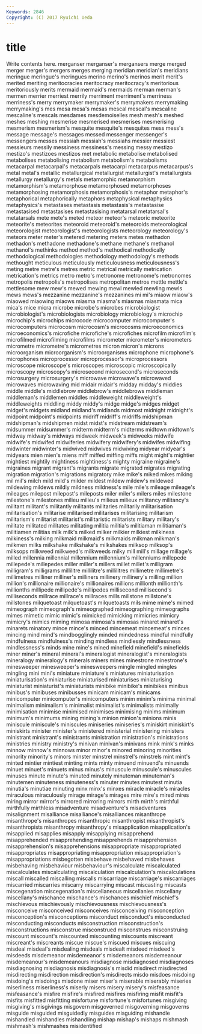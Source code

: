 ```yaml
---
Keywords: 2846 
Copyright: (C) 2017 Ryuichi Ueda
---
```


# title

Write contents here.
merganser merganser's mergansers merge merged merger merger's mergers
merges merging meridian meridian's meridians meringue meringue's meringues merino merino's
merinos merit merit's merited meriting meritocracies meritocracy meritocracy's meritorious meritoriously
merits mermaid mermaid's mermaids merman merman's mermen merrier merriest merrily
merriment merriment's merriness merriness's merry merrymaker merrymaker's merrymakers merrymaking merrymaking's
mes mesa mesa's mesas mescal mescal's mescaline mescaline's mescals mesdames
mesdemoiselles mesh mesh's meshed meshes meshing mesmerise mesmerised mesmerises mesmerising
mesmerism mesmerism's mesquite mesquite's mesquites mess mess's message message's messages
messed messenger messenger's messengers messes messiah messiah's messiahs messier messiest
messieurs messily messiness messiness's messing messy mestizo mestizo's mestizoes mestizos
met metabolic metabolise metabolised metabolises metabolising metabolism metabolism's metabolisms metacarpal
metacarpal's metacarpals metacarpi metacarpus metacarpus's metal metal's metallic metallurgical metallurgist
metallurgist's metallurgists metallurgy metallurgy's metals metamorphic metamorphism metamorphism's metamorphose metamorphosed
metamorphoses metamorphosing metamorphosis metamorphosis's metaphor metaphor's metaphorical metaphorically metaphors metaphysical
metaphysics metaphysics's metastases metastasis metastasis's metastasise metastasised metastasises metastasising metatarsal
metatarsal's metatarsals mete mete's meted meteor meteor's meteoric meteorite meteorite's
meteorites meteoroid meteoroid's meteoroids meteorological meteorologist meteorologist's meteorologists meteorology meteorology's
meteors meter meter's metered metering meters metes methadon methadon's methadone
methadone's methane methane's methanol methanol's methinks method method's methodical methodically
methodological methodologies methodology methodology's methods methought meticulous meticulously meticulousness meticulousness's
meting metre metre's metres metric metrical metrically metrication metrication's metrics
metro metro's metronome metronome's metronomes metropolis metropolis's metropolises metropolitan metros
mettle mettle's mettlesome mew mew's mewed mewing mewl mewled mewling
mewls mews mews's mezzanine mezzanine's mezzanines mi mi's miaow miaow's
miaowed miaowing miaows miasma miasma's miasmas miasmata mica mica's mice
micra microbe microbe's microbes microbiologist microbiologist's microbiologists microbiology microbiology's microchip
microchip's microchips microcode microcomputer microcomputer's microcomputers microcosm microcosm's microcosms microeconomics
microeconomics's microfiche microfiche's microfiches microfilm microfilm's microfilmed microfilming microfilms micrometer
micrometer's micrometers micrometre micrometre's micrometres micron micron's microns microorganism microorganism's
microorganisms microphone microphone's microphones microprocessor microprocessor's microprocessors microscope microscope's microscopes
microscopic microscopically microscopy microscopy's microsecond microsecond's microseconds microsurgery microsurgery's microwave
microwave's microwaved microwaves microwaving mid midair midair's midday midday's middies
middle middle's middlebrow middlebrow's middlebrows middleman middleman's middlemen middles middleweight
middleweight's middleweights middling middy middy's midge midge's midges midget midget's
midgets midland midland's midlands midmost midnight midnight's midpoint midpoint's midpoints
midriff midriff's midriffs midshipman midshipman's midshipmen midst midst's midstream midstream's
midsummer midsummer's midterm midterm's midterms midtown midtown's midway midway's midways
midweek midweek's midweeks midwife midwife's midwifed midwiferies midwifery midwifery's midwifes
midwifing midwinter midwinter's midwived midwives midwiving midyear midyear's midyears mien
mien's miens miff miffed miffing miffs might might's mightier mightiest
mightily mightiness mightiness's mighty migraine migraine's migraines migrant migrant's migrants
migrate migrated migrates migrating migration migration's migrations migratory mike mike's
miked mikes miking mil mil's milch mild mild's milder mildest
mildew mildew's mildewed mildewing mildews mildly mildness mildness's mile mile's
mileage mileage's mileages milepost milepost's mileposts miler miler's milers miles
milestone milestone's milestones milieu milieu's milieus milieux militancy militancy's militant
militant's militantly militants militaries militarily militarisation militarisation's militarise militarised militarises
militarising militarism militarism's militarist militarist's militaristic militarists military military's militate
militated militates militating militia militia's militiaman militiaman's militiamen militias milk
milk's milked milker milkier milkiest milkiness milkiness's milking milkmaid milkmaid's
milkmaids milkman milkman's milkmen milks milkshake milkshake's milkshakes milksop milksop's
milksops milkweed milkweed's milkweeds milky mill mill's millage millage's milled
millennia millennial millennium millennium's millenniums millepede millepede's millepedes miller miller's
millers millet millet's milligram milligram's milligrams millilitre millilitre's millilitres millimetre
millimetre's millimetres milliner milliner's milliners millinery millinery's milling million million's
millionaire millionaire's millionaires millions millionth millionth's millionths millipede millipede's millipedes
millisecond millisecond's milliseconds millrace millrace's millraces mills millstone millstone's millstones
milquetoast milquetoast's milquetoasts mils mime mime's mimed mimeograph mimeograph's mimeographed
mimeographing mimeographs mimes mimetic mimic mimic's mimicked mimicking mimicries mimicry
mimicry's mimics miming mimosa mimosa's mimosas minaret minaret's minarets minatory
mince mince's minced mincemeat mincemeat's minces mincing mind mind's mindbogglingly
minded mindedness mindful mindfully mindfulness mindfulness's minding mindless mindlessly mindlessness
mindlessness's minds mine mine's mined minefield minefield's minefields miner miner's
mineral mineral's mineralogist mineralogist's mineralogists mineralogy mineralogy's minerals miners mines
minestrone minestrone's minesweeper minesweeper's minesweepers mingle mingled mingles mingling mini
mini's miniature miniature's miniatures miniaturisation miniaturisation's miniaturise miniaturised miniaturises miniaturising
miniaturist miniaturist's miniaturists minibike minibike's minibikes minibus minibus's minibuses minibusses
minicam minicam's minicams minicomputer minicomputer's minicomputers minim minim's minima minimal
minimalism minimalism's minimalist minimalist's minimalists minimally minimisation minimise minimised minimises
minimising minims minimum minimum's minimums mining mining's minion minion's minions
minis miniscule miniscule's miniscules miniseries miniseries's miniskirt miniskirt's miniskirts minister
minister's ministered ministerial ministering ministers ministrant ministrant's ministrants ministration ministration's
ministrations ministries ministry ministry's minivan minivan's minivans mink mink's minks
minnow minnow's minnows minor minor's minored minoring minorities minority minority's
minors minster minstrel minstrel's minstrels mint mint's minted mintier mintiest
minting mints minty minuend minuend's minuends minuet minuet's minuets minus
minus's minuscule minuscule's minuscules minuses minute minute's minuted minutely minuteman
minuteman's minutemen minuteness minuteness's minuter minutes minutest minutia minutia's minutiae
minuting minx minx's minxes miracle miracle's miracles miraculous miraculously mirage
mirage's mirages mire mire's mired mires miring mirror mirror's mirrored
mirroring mirrors mirth mirth's mirthful mirthfully mirthless misadventure misadventure's misadventures
misalignment misalliance misalliance's misalliances misanthrope misanthrope's misanthropes misanthropic misanthropist misanthropist's
misanthropists misanthropy misanthropy's misapplication misapplication's misapplied misapplies misapply misapplying misapprehend
misapprehended misapprehending misapprehends misapprehension misapprehension's misapprehensions misappropriate misappropriated misappropriates misappropriating
misappropriation misappropriation's misappropriations misbegotten misbehave misbehaved misbehaves misbehaving misbehaviour misbehaviour's
miscalculate miscalculated miscalculates miscalculating miscalculation miscalculation's miscalculations miscall miscalled miscalling
miscalls miscarriage miscarriage's miscarriages miscarried miscarries miscarry miscarrying miscast miscasting
miscasts miscegenation miscegenation's miscellaneous miscellanies miscellany miscellany's mischance mischance's mischances
mischief mischief's mischievous mischievously mischievousness mischievousness's misconceive misconceived misconceives misconceiving
misconception misconception's misconceptions misconduct misconduct's misconducted misconducting misconducts misconstruction misconstruction's
misconstructions misconstrue misconstrued misconstrues misconstruing miscount miscount's miscounted miscounting miscounts
miscreant miscreant's miscreants miscue miscue's miscued miscues miscuing misdeal misdeal's
misdealing misdeals misdealt misdeed misdeed's misdeeds misdemeanor misdemeanor's misdemeanors misdemeanour
misdemeanour's misdemeanours misdiagnose misdiagnosed misdiagnoses misdiagnosing misdiagnosis misdiagnosis's misdid misdirect
misdirected misdirecting misdirection misdirection's misdirects misdo misdoes misdoing misdoing's misdoings
misdone miser miser's miserable miserably miseries miserliness miserliness's miserly misers
misery misery's misfeasance misfeasance's misfire misfire's misfired misfires misfiring misfit
misfit's misfits misfitted misfitting misfortune misfortune's misfortunes misgiving misgiving's misgivings
misgovern misgoverned misgoverning misgoverns misguide misguided misguidedly misguides misguiding mishandle
mishandled mishandles mishandling mishap mishap's mishaps mishmash mishmash's mishmashes misidentified
